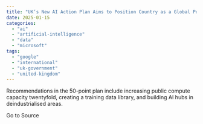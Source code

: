 ```yaml
---
title: "UK’s New AI Action Plan Aims to Position Country as a Global Powerhouse"
date: 2025-01-15
categories: 
  - "ai"
  - "artificial-intelligence"
  - "data"
  - "microsoft"
tags: 
  - "google"
  - "international"
  - "uk-government"
  - "united-kingdom"
---
```


Recommendations in the 50-point plan include increasing public compute capacity twentyfold, creating a training data library, and building AI hubs in deindustrialised areas.

Go to Source
